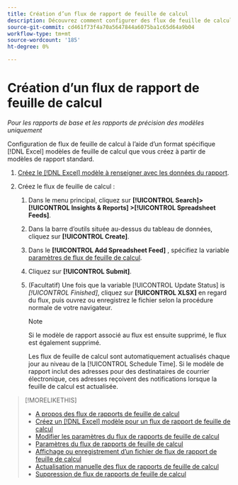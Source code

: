 ```yaml
---
title: Création d’un flux de rapport de feuille de calcul
description: Découvrez comment configurer des flux de feuille de calcul.
source-git-commit: cd461f73f4a70a5647844a6075ba1c65d64a9b04
workflow-type: tm+mt
source-wordcount: '185'
ht-degree: 0%

---
```


# Création d’un flux de rapport de feuille de calcul

*Pour les rapports de base et les rapports de précision des modèles uniquement*

Configuration de flux de feuille de calcul à l’aide d’un format spécifique [!DNL Excel] modèles de feuille de calcul que vous créez à partir de modèles de rapport standard.

1. [Créez le [!DNL Excel] modèle à renseigner avec les données du rapport](spreadsheet-feed-create-excel-template.md).

2. Créez le flux de feuille de calcul :

   1. Dans le menu principal, cliquez sur **[!UICONTROL Search]> [!UICONTROL Insights & Reports] >[!UICONTROL Spreadsheet Feeds]**.

   1. Dans la barre d’outils située au-dessus du tableau de données, cliquez sur **[!UICONTROL Create]**.

   1. Dans le **[!UICONTROL Add Spreadsheet Feed]** , spécifiez la variable [paramètres de flux de feuille de calcul](spreadsheet-feed-settings.md).

   1. Cliquez sur **[!UICONTROL Submit]**.

   1. (Facultatif) Une fois que la variable [!UICONTROL Update Status] is *[!UICONTROL Finished]*, cliquez sur **[!UICONTROL XLSX]** en regard du flux, puis ouvrez ou enregistrez le fichier selon la procédure normale de votre navigateur.

      >[!NOTE]
      >
      >Si le modèle de rapport associé au flux est ensuite supprimé, le flux est également supprimé.

      Les flux de feuille de calcul sont automatiquement actualisés chaque jour au niveau de la [!UICONTROL Schedule Time]. Si le modèle de rapport inclut des adresses pour des destinataires de courrier électronique, ces adresses reçoivent des notifications lorsque la feuille de calcul est actualisée.

>[!MORELIKETHIS]
>
>* [A propos des flux de rapports de feuille de calcul](spreadsheet-feed-about.md)
>* [Créez un [!DNL Excel] modèle pour un flux de rapport de feuille de calcul](spreadsheet-feed-create-excel-template.md)
>* [Modifier les paramètres du flux de rapports de feuille de calcul](spreadsheet-feed-edit.md)
>* [Paramètres du flux de rapports de feuille de calcul](spreadsheet-feed-settings.md)
>* [Affichage ou enregistrement d’un fichier de flux de rapport de feuille de calcul](spreadsheet-feed-view-or-save.md)
>* [Actualisation manuelle des flux de rapports de feuille de calcul](spreadsheet-feed-refresh.md)
>* [Suppression de flux de rapports de feuille de calcul](spreadsheet-feed-delete.md)

